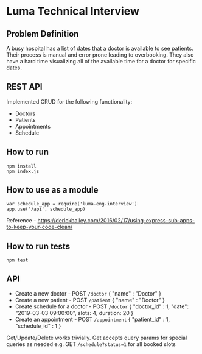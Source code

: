 # Luma Technical Interview

## Problem Definition

A busy hospital has a list of dates that a doctor is available to see patients. Their process is manual and error prone leading to overbooking. They also have a hard time visualizing all of the available time for a doctor for specific dates. 

## REST API

Implemented CRUD for the following functionality:

* Doctors
* Patients
* Appointments
* Schedule

## How to run

```
npm install
npm index.js
```

## How to use as a module

```
var schedule_app = require('luma-eng-interview')
app.use('/api', schedule_app)
```
Reference - https://derickbailey.com/2016/02/17/using-express-sub-apps-to-keep-your-code-clean/

## How to run tests

```
npm test
```

## API

* Create a new doctor - POST `/doctor` { "name" : "Doctor" }
* Create a new patient - POST `/patient` { "name" : "Doctor" }
* Create schedule for a doctor - POST `/doctor` { "doctor_id" : 1, "date": "2019-03-03 09:00:00", slots: 4, duration: 20 }
* Create an appointment - POST `/appointment` { "patient_id" : 1, "schedule_id" : 1 }

Get/Update/Delete works trivially.
Get accepts query params for special queries as needed e.g. GET `/schedule?status=1` for all booked slots
